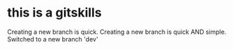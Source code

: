 # this is a gitskills
Creating a new branch is quick.
Creating a new branch is quick AND simple.
Switched to a new branch 'dev'
